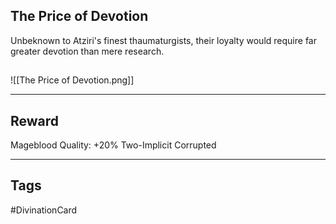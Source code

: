 ## The Price of Devotion
Unbeknown to Atziri's finest thaumaturgists, their loyalty would require far greater devotion than mere research.
## 
![[The Price of Devotion.png]]

---
## Reward
Mageblood
Quality: +20%
Two-Implicit
Corrupted

---
## Tags
#DivinationCard